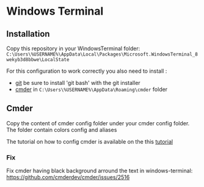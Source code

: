 # Windows Terminal

## Installation

Copy this repository in your WindowsTerminal folder: `C:\Users\%USERNAME%\AppData\Local\Packages\Microsoft.WindowsTerminal_8wekyb3d8bbwe\LocalState`

For this configuration to work correctly you also need to install :
 - [git](https://git-scm.com/) be sure to install 'git bash' with the git installer
 - [cmder](https://cmder.app/) in `C:\Users\%USERNAME%\AppData\Roaming\cmder` folder

## Cmder

Copy the content of cmder config folder under your cmder config folder.
The folder contain colors config and aliases

The tutorial on how to config cmder is available on the this [tutorial](https://medium.com/talpor/windows-terminal-cmder-%EF%B8%8F-573e6890d143)

### Fix

Fix cmder having black background arround the text in windows-terminal: https://github.com/cmderdev/cmder/issues/2516
